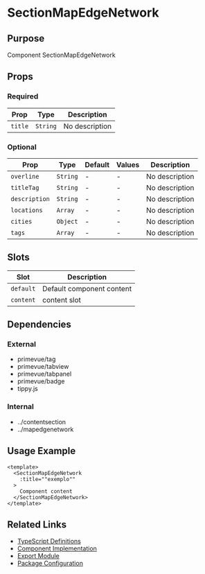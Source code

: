 # SectionMapEdgeNetwork

## Purpose

Component SectionMapEdgeNetwork

## Props

### Required

| Prop    | Type     | Description    |
| ------- | -------- | -------------- |
| `title` | `String` | No description |

### Optional

| Prop          | Type     | Default | Values | Description    |
| ------------- | -------- | ------- | ------ | -------------- |
| `overline`    | `String` | -       | -      | No description |
| `titleTag`    | `String` | -       | -      | No description |
| `description` | `String` | -       | -      | No description |
| `locations`   | `Array`  | -       | -      | No description |
| `cities`      | `Object` | -       | -      | No description |
| `tags`        | `Array`  | -       | -      | No description |

## Slots

| Slot      | Description               |
| --------- | ------------------------- |
| `default` | Default component content |
| `content` | content slot              |

## Dependencies

### External

- primevue/tag
- primevue/tabview
- primevue/tabpanel
- primevue/badge
- tippy.js

### Internal

- ../contentsection
- ../mapedgenetwork

## Usage Example

```vue
<template>
  <SectionMapEdgeNetwork
    :title=""exemplo""
  >
    Component content
  </SectionMapEdgeNetwork>
</template>
```

## Related Links

- [TypeScript Definitions](./SectionMapEdgeNetwork.d.ts)
- [Component Implementation](./SectionMapEdgeNetwork.vue)
- [Export Module](./sectionmapedgenetwork.js)
- [Package Configuration](./package.json)
